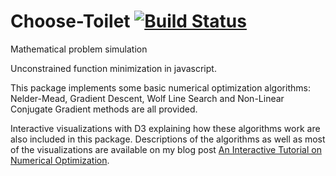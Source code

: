 # Choose-Toilet [![Build Status](https://travis-ci.org/benfred/fmin.svg?branch=master)](https://travis-ci.org/benfred/fmin)
Mathematical problem simulation

Unconstrained function minimization in javascript.

This package implements some basic numerical optimization algorithms: Nelder-Mead, Gradient
Descent, Wolf Line Search and Non-Linear Conjugate Gradient methods are all provided.

Interactive visualizations with D3 explaining how these algorithms work are also included in this package.
Descriptions of the algorithms as well as most of the visualizations are available on my blog post
[An Interactive Tutorial on Numerical Optimization](https://terra.snellman.net).
